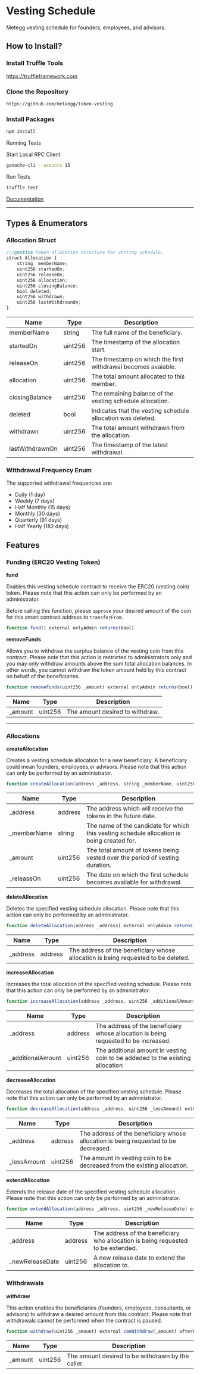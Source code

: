 # Vesting Schedule
Metegg vesting schedule for founders, employees, and advisors.

## How to Install?

### Install Truffle Tools

https://truffleframework.com

### Clone the Repository

```sh
https://github.com/metaegg/token-vesting
```

### Install Packages

```sh
npm install
```

Running Tests

Start Local RPC Client

```sh
ganache-cli --acounts 15
```

Run Tests

```sh
truffle test
```

[Documentation](docs/VestingSchedule.md)

---

## Types & Enumerators

### Allocation Struct

```js
///@notice Token allocation structure for vesting schedule.
struct Allocation {
    string  memberName;
    uint256 startedOn;
    uint256 releaseOn;
    uint256 allocation;
    uint256 closingBalance;
    bool deleted;
    uint256 withdrawn;
    uint256 lastWithdrawnOn;
}
```

| Name        | Type           | Description  |
| ------------- |------------- | -----|
| memberName | string | The full name of the beneficiary. |
| startedOn | uint256 | The timestamp of the allocation start. |
| releaseOn | uint256 | The timestamp on which the first withdrawal becomes avaiable.  |
| allocation | uint256 | The total amount allocated to this member.  |
| closingBalance | uint256 | The remaining balance of the vesting schedule allocation. |
| deleted | bool | Indicates that the vesting schedule allocation was deleted.   |
| withdrawn | uint256 | The total amount withdrawn from the allocation.  |
| lastWithdrawnOn | uint256 |  The timestamp of the latest withdrawal.  |

### Withdrawal Frequency Enum

The supported withdrawal frequencies are:

- Daily (1 day)
- Weekly (7 days)
- Half Monthly (15 days)
- Monthly (30 days)
- Quarterly (91 days)
- Half Yearly (182 days)


## Features

### Funding (ERC20 Vesting Token)

**fund**

Enables this vesting schedule contract to receive the ERC20 (vesting coin) token. Please note that this action can only be performed by an administrator.

Before calling this function, please `approve` your desired amount of the coin for this smart contract address to `transferFrom`.

```js
function fund() external onlyAdmin returns(bool)
```

**removeFunds**

Allows you to withdraw the surplus balance of the vesting coin from this contract. Please note that this action is restricted to administrators only and you may only withdraw amounts above the sum total allocation balances. In other words, you cannot withdraw the token amount held by this contract on behalf of the beneficiaries.

```js
function removeFunds(uint256 _amount) external onlyAdmin returns(bool)
```


| Name        | Type           | Description  |
| ------------- |------------- | -----|
| _amount | uint256 | The amount desired to withdraw. |


----

### Allocations

**createAllocation**

Creates a vesting schedule allocation for a new beneficiary. A beneficiary could mean founders, employees,or advisors. Please note that this action can only be performed by an administrator.


```js
function createAllocation(address _address, string _memberName, uint256 _amount, uint256 _releaseOn) external onlyAdmin returns(bool)
```


| Name        | Type           | Description  |
| ------------- |------------- | -----|
| _address | address | The address which will receive the tokens in the future date. |
| _memberName | string | The name of the candidate for which this vesting schedule allocation is being created for. |
| _amount | uint256 | The total amount of tokens being vested over the period of vesting duration. |
| _releaseOn | uint256 | The date on which the first schedule becomes available for withdrawal. |

**deleteAllocation**

Deletes the specified vesting schedule allocation. Please note that this action can only be performed by an administrator.

```js
function deleteAllocation(address _address) external onlyAdmin returns(bool)
```

| Name        | Type           | Description  |
| ------------- |------------- | -----|
| _address | address | The address of the beneficiary whose allocation is being requested to be deleted. |


**increaseAllocation**

Increases the total allocation of the specified vesting schedule. Please note that this action can only be performed by an administrator.

```js
function increaseAllocation(address _address, uint256 _additionalAmount) external onlyAdmin returns(bool)
```

| Name        | Type           | Description  |
| ------------- |------------- | -----|
| _address | address | The address of the beneficiary whose allocation is being requested to be increased. |
| _additionalAmount | uint256 | The additional amount in vesting coin to be addeded to the existing allocation |


**decreaseAllocation**

Decreases the total allocation of the specified vesting schedule. Please note that this action can only be performed by an administrator.

```js
function decreaseAllocation(address _address, uint256 _lessAmount) external onlyAdmin returns(bool)
```


| Name        | Type           | Description  |
| ------------- |------------- | -----|
| _address | address | The address of the beneficiary whose allocation is being requested to be decreased. |
| _lessAmount | uint256 | The amount in vesting coin to be decreased from the existing allocation. |


**extendAllocation**

Extends the release date of the specified vesting schedule allocation. Please note that this action can only be performed by an administrator.

```js
function extendAllocation(address _address, uint256 _newReleaseDate) external onlyAdmin returns(bool)
```


| Name        | Type           | Description  |
| ------------- |------------- | -----|
| _address | address | The address of the beneficiary who allocation is being requested to be extended. |
| _newReleaseDate | uint256 | A new release date to extend the allocation to. |


### Withdrawals

**withdraw**

This action enables the beneficiaries (founders, employees, consultants, or advisors) to withdraw a desired amount from this contract. Please note that withdrawals cannot be performed when the contract is paused.


```js
function withdraw(uint256 _amount) external canWithdraw(_amount) afterEarliestWithdrawalDate whenNotPaused returns(bool)
```

| Name        | Type           | Description  |
| ------------- |------------- | -----|
| _amount | uint256 | The amount desired to be withdrawn by the caller. |


